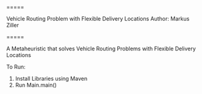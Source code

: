 
=====

Vehicle Routing Problem with Flexible Delivery Locations
Author: Markus Ziller

=====

A Metaheuristic that solves Vehicle Routing Problems with Flexible Delivery Locations

To Run:

1. Install Libraries using Maven
4. Run Main.main() 